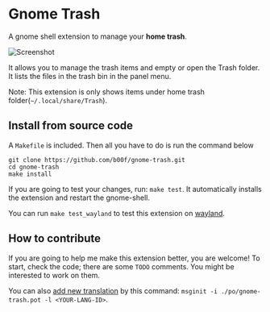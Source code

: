 # Gnome Trash

A gnome shell extension to manage your **home trash**.

![Screenshot](https://github.com/b00f/gnome-trash/-/raw/master/media/screenshot.png "Screenshot")

It allows you to manage the trash items and empty or open the Trash folder. It lists the files in the trash bin in the panel menu.

Note: This extension is only shows items under home trash folder(`~/.local/share/Trash`).

## Install from source code

A `Makefile` is included. Then all you have to do is run the command below
```
git clone https://github.com/b00f/gnome-trash.git
cd gnome-trash
make install
```

If you are going to test your changes, run: `make test`.
It automatically installs the extension and restart the gnome-shell.

You can run `make test_wayland` to test this extension on [wayland](https://wayland.freedesktop.org/).

## How to contribute

If you are going to help me make this extension better, you are welcome!
To start, check the code; there are some `TODO` comments. You might be interested to work on them.

You can also [add new translation](https://wiki.gnome.org/Attic/GnomeShell/Extensions/Writing#Extension_Utils) by this command:
`msginit -i ./po/gnome-trash.pot -l <YOUR-LANG-ID>`.

